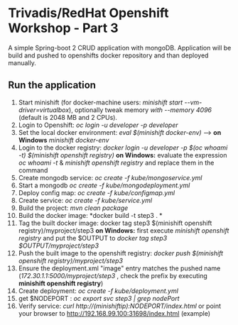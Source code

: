 # Trivadis/RedHat Openshift Workshop - Part 3

A simple Spring-boot 2 CRUD application with mongoDB. Application will be build and pushed to openshifts docker repository and than deployed manually. 

## Run the application

1. Start minishift (for docker-machine users: *minishift start --vm-driver=virtualbox*), optionally tweak memory *with --memory 4096* (default is 2048 MB and 2 CPUs).
2. Login to Openshift: *oc login -u developer -p developer*
3. Set the local docker environment: *eval $(minishift docker-env)* --> **on Windows** *minishift docker-env*
4. Login to the docker registry: *docker login -u developer -p $(oc whoami -t) $(minishift openshift registry)* **on Windows:** evaluate the expression *oc whoami -t* & *minishift openshift registry* and replace them in the command  
5. Create mongodb service: *oc create -f kube/mongoservice.yml*
6. Start a mongodb  *oc create -f kube/mongodeployment.yml*
7. Deploy config map: *oc create -f kube/configmap.yml*
8. Create service: *oc create -f kube/service.yml*
9. Build the project: *mvn clean package* 
10. Build the docker image: *docker build -t step3 . *
11. Tag the built docker image: docker tag step3 $(minishift openshift registry)/myproject/step3 **on Windows:** first execute *minishift openshift registry* and put the $OUTPUT to *docker tag step3 $OUTPUT/myproject/step3*
12. Push the built image to the openshift registry: *docker push $(minishift openshift registry)/myproject/step3*
13. Ensure the deployment.xml "image" entry matches the pushed name (*172.30.1.1:5000/myproject/step3* , check the prefix by executing **minishift openshift registry**) 
14. Create deployment: *oc create -f kube/deployment.yml*
15. get $NODEPORT : *oc export svc step3 | grep nodePort*
16. Verify service: *curl http://$(minishift ip):$NODEPORT/index.html* or point your browser to http://192.168.99.100:31698/index.html (example)


